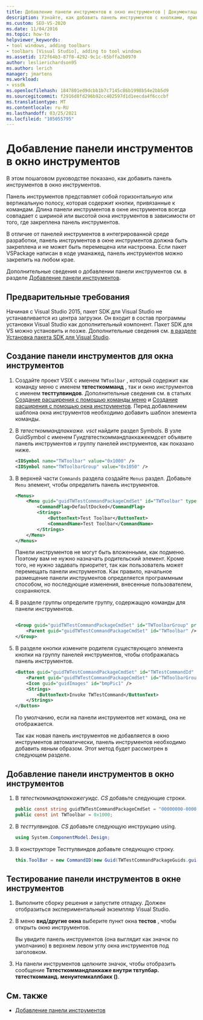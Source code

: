 ```yaml
---
title: Добавление панели инструментов в окно инструментов | Документация Майкрософт
description: Узнайте, как добавить панель инструментов с кнопками, привязанными к командам, к окну инструментов в интегрированной среде разработки Visual Studio (IDE).
ms.custom: SEO-VS-2020
ms.date: 11/04/2016
ms.topic: how-to
helpviewer_keywords:
- tool windows, adding toolbars
- toolbars [Visual Studio], adding to tool windows
ms.assetid: 172f64b3-87f8-4292-9c1c-65bffa2b0970
author: leslierichardson95
ms.author: lerich
manager: jmartens
ms.workload:
- vssdk
ms.openlocfilehash: 1847801ed9dcbb1b7c7145c86b1998b54e2bb5d9
ms.sourcegitcommit: f2916d8fd296b92cc402597d1d1eecda4f6cccbf
ms.translationtype: MT
ms.contentlocale: ru-RU
ms.lasthandoff: 03/25/2021
ms.locfileid: "105055795"
---
```

# <a name="add-a-toolbar-to-a-tool-window"></a>Добавление панели инструментов в окно инструментов
В этом пошаговом руководстве показано, как добавить панель инструментов в окно инструментов.

 Панель инструментов представляет собой горизонтальную или вертикальную полосу, которая содержит кнопки, привязанные к командам. Длина панели инструментов в окне инструментов всегда совпадает с шириной или высотой окна инструментов в зависимости от того, где закреплена панель инструментов.

 В отличие от панелей инструментов в интегрированной среде разработки, панель инструментов в окне инструментов должна быть закреплена и не может быть перемещена или настроена. Если пакет VSPackage написан в коде уманажед, панель инструментов можно закрепить на любом крае.

 Дополнительные сведения о добавлении панели инструментов см. в разделе [Добавление панели инструментов](../extensibility/adding-a-toolbar.md).

## <a name="prerequisites"></a>Предварительные требования
 Начиная с Visual Studio 2015, пакет SDK для Visual Studio не устанавливается из центра загрузки. Он входит в состав программы установки Visual Studio как дополнительный компонент. Пакет SDK для VS можно установить и позже. Дополнительные сведения см. [в разделе Установка пакета SDK для Visual Studio](../extensibility/installing-the-visual-studio-sdk.md).

## <a name="create-a-toolbar-for-a-tool-window"></a>Создание панели инструментов для окна инструментов

1. Создайте проект VSIX с именем `TWToolbar` , который содержит как команду меню с именем **твтесткомманд** , так и окно инструментов с именем **тесттулвиндов**. Дополнительные сведения см. в статьях [Создание расширения с помощью команды меню](../extensibility/creating-an-extension-with-a-menu-command.md) и [Создание расширения с помощью окна инструментов](../extensibility/creating-an-extension-with-a-tool-window.md). Перед добавлением шаблона окна инструментов необходимо добавить шаблон элемента команды.

2. В *твтесткоммандпаккаже. vsct* найдите раздел Symbols. В узле GuidSymbol с именем Гуидтвтесткоммандпаккажекмдсет объявите панель инструментов и группу панелей инструментов, как показано ниже.

    ```xml
    <IDSymbol name="TWToolbar" value="0x1000" />
    <IDSymbol name="TWToolbarGroup" value="0x1050" />
    ```

3. В верхней части `Commands` раздела создайте `Menus` раздел. Добавьте `Menu` элемент, чтобы определить панель инструментов.

    ```xml
    <Menus>
        <Menu guid="guidTWTestCommandPackageCmdSet" id="TWToolbar" type="ToolWindowToolbar">
            <CommandFlag>DefaultDocked</CommandFlag>
            <Strings>
                <ButtonText>Test Toolbar</ButtonText>
                <CommandName>Test Toolbar</CommandName>
            </Strings>
        </Menu>
    </Menus>
    ```

     Панели инструментов не могут быть вложенными, как подменю. Поэтому вам не нужно назначать родительский элемент. Кроме того, не нужно задавать приоритет, так как пользователь может перемещать панели инструментов. Как правило, начальное размещение панели инструментов определяется программным способом, но последующие изменения, внесенные пользователем, сохраняются.

4. В разделе группы определите группу, содержащую команды для панели инструментов.

    ```xml

    <Group guid="guidTWTestCommandPackageCmdSet" id="TWToolbarGroup" priority="0x0000">
        <Parent guid="guidTWTestCommandPackageCmdSet" id="TWToolbar" />
    </Group>
    ```

5. В разделе кнопки измените родителя существующего элемента кнопки на группу панелей инструментов, чтобы отображалась панель инструментов.

    ```xml
    <Button guid="guidTWTestCommandPackageCmdSet" id="TWTestCommandId" priority="0x0100" type="Button">
        <Parent guid="guidTWTestCommandPackageCmdSet" id="TWToolbarGroup" />
        <Icon guid="guidImages" id="bmpPic1" />
        <Strings>
            <ButtonText>Invoke TWTestCommand</ButtonText>
        </Strings>
    </Button>
    ```

     По умолчанию, если на панели инструментов нет команд, она не отображается.

     Так как новая панель инструментов не добавляется в окно инструментов автоматически, панель инструментов необходимо добавить явным образом. Этот метод будет рассмотрен в следующем разделе.

## <a name="add-the-toolbar-to-the-tool-window"></a>Добавление панели инструментов в окно инструментов

1. В *твтесткоммандпаккажегуидс. CS* добавьте следующие строки.

    ```csharp
    public const string guidTWTestCommandPackageCmdSet = "00000000-0000-0000-0000-0000";  // get the GUID from the .vsct file
    public const int TWToolbar = 0x1000;
    ```

2. В *тесттулвиндов. CS* добавьте следующую инструкцию using.

    ```csharp
    using System.ComponentModel.Design;
    ```

3. В конструкторе Тесттулвиндов добавьте следующую строку.

    ```csharp
    this.ToolBar = new CommandID(new Guid(TWTestCommandPackageGuids.guidTWTestCommandPackageCmdSet), TWTestCommandPackageGuids.TWToolbar);
    ```

## <a name="test-the-toolbar-in-the-tool-window"></a>Тестирование панели инструментов в окне инструментов

1. Выполните сборку решения и запустите отладку. Должен отобразиться экспериментальный экземпляр Visual Studio.

2. В меню **вид/другие окна** выберите пункт окна **тестов** , чтобы открыть окно инструментов.

     Вы увидите панель инструментов (она выглядит как значок по умолчанию) в верхнем левом углу окна инструментов под заголовком.

3. На панели инструментов щелкните значок, чтобы отобразить сообщение **Твтесткоммандпаккаже внутри твтулбар. твтесткомманд. менуитемкаллбакк ()**.

## <a name="see-also"></a>См. также
- [Добавление панели инструментов](../extensibility/adding-a-toolbar.md)
